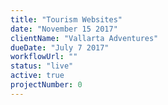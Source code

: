 ```yaml
---
title: "Tourism Websites"
date: "November 15 2017"
clientName: "Vallarta Adventures"
dueDate: "July 7 2017"
workflowUrl: ""
status: "live"
active: true
projectNumber: 0
---
```

